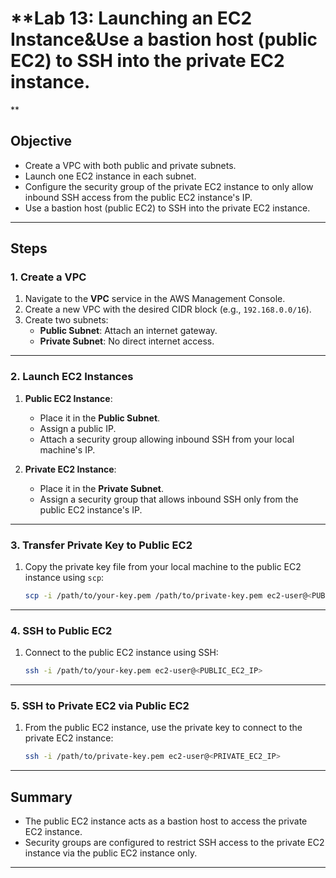
# **Lab 13: Launching an EC2 Instance&Use a bastion host (public EC2) to SSH into the private EC2 instance.
**

## **Objective**
- Create a VPC with both public and private subnets.
- Launch one EC2 instance in each subnet.
- Configure the security group of the private EC2 instance to only allow inbound SSH access from the public EC2 instance's IP.
- Use a bastion host (public EC2) to SSH into the private EC2 instance.

---

## **Steps**

### **1. Create a VPC**
1. Navigate to the **VPC** service in the AWS Management Console.
2. Create a new VPC with the desired CIDR block (e.g., `192.168.0.0/16`).
3. Create two subnets:
   - **Public Subnet**: Attach an internet gateway.
   - **Private Subnet**: No direct internet access.

---

### **2. Launch EC2 Instances**
1. **Public EC2 Instance**:
   - Place it in the **Public Subnet**.
   - Assign a public IP.
   - Attach a security group allowing inbound SSH from your local machine's IP.

2. **Private EC2 Instance**:
   - Place it in the **Private Subnet**.
   - Assign a security group that allows inbound SSH only from the public EC2 instance's IP.

---

### **3. Transfer Private Key to Public EC2**
1. Copy the private key file from your local machine to the public EC2 instance using `scp`:
   ```bash
   scp -i /path/to/your-key.pem /path/to/private-key.pem ec2-user@<PUBLIC_EC2_IP>:/home/ec2-user/
   ```

---

### **4. SSH to Public EC2**
1. Connect to the public EC2 instance using SSH:
   ```bash
   ssh -i /path/to/your-key.pem ec2-user@<PUBLIC_EC2_IP>
   ```

---

### **5. SSH to Private EC2 via Public EC2**
1. From the public EC2 instance, use the private key to connect to the private EC2 instance:
   ```bash
   ssh -i /path/to/private-key.pem ec2-user@<PRIVATE_EC2_IP>
   ```

---

## **Summary**
- The public EC2 instance acts as a bastion host to access the private EC2 instance.
- Security groups are configured to restrict SSH access to the private EC2 instance via the public EC2 instance only.

--- 


